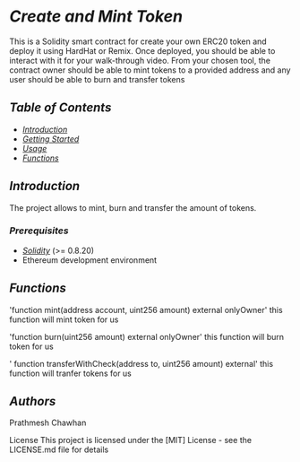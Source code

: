 
# *Create and Mint Token*

This is a Solidity smart contract for create your own ERC20 token and deploy it using HardHat or Remix. Once deployed, you should be able to interact with it for your walk-through video. From your chosen tool, the contract owner should be able to mint tokens to a provided address and any user should be able to burn and transfer tokens

## *Table of Contents*

- [*Introduction*](#introduction)
- [*Getting Started*](#getting-started)
- [*Usage*](#usage)
- [*Functions*](#functions)

## *Introduction*

The project allows to mint, burn and transfer the amount of tokens.

### *Prerequisites*

- [*Solidity*](https://soliditylang.org/) (>= 0.8.20)
- Ethereum development environment

## *Functions*

'function mint(address account, uint256 amount) external onlyOwner'
this function will mint token for us

'function burn(uint256 amount) external onlyOwner'
this function will burn token for us

' function transferWithCheck(address to, uint256 amount) external'
this function will tranfer tokens for us 


## *Authors*
Prathmesh Chawhan

License
This project is licensed under the [MIT] License - see the LICENSE.md file for details
